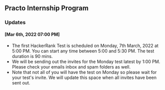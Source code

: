 ## Practo Internship Program
### Updates

#### **\[Mar 6th, 2022 07:00 PM\]** 
  - The first HackerRank Test is scheduled on Monday, 7th March, 2022 at 5:00 PM. You can start any time between 5:00 and 5:30 PM. The test duration is 90 mins.
  - We will be sending out the invites for the Monday test latest by 1:00 PM. Please check your emails inbox and spam folders as well.
  - Note that not all of you will have the test on Monday so please wait for your test's invite. We will update this space when all invites have been sent out.

